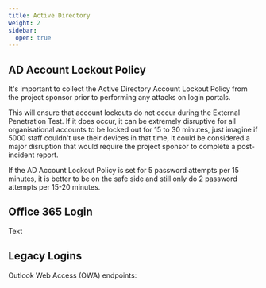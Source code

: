 ```yaml
---
title: Active Directory
weight: 2
sidebar:
  open: true
---
```

## AD Account Lockout Policy
It's important to collect the Active Directory Account Lockout Policy from the project sponsor prior to performing any attacks on login portals.

This will ensure that account lockouts do not occur during the External Penetration Test. If it does occur, it can be extremely disruptive for all organisational accounts to be locked out for 15 to 30 minutes, just imagine if 5000 staff couldn't use their devices in that time, it could be considered a major disruption that would require the project sponsor to complete a post-incident report. 

If the AD Account Lockout Policy is set for 5 password attempts per 15 minutes, it is better to be on the safe side and still only do 2 password attempts per 15-20 minutes. 

## Office 365 Login
Text

## Legacy Logins
Outlook Web Access (OWA) endpoints:
```bash
```

